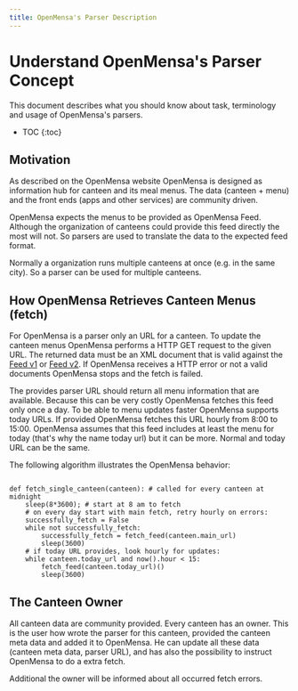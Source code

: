 ```yaml
---
title: OpenMensa's Parser Description
---
```


# Understand OpenMensa's Parser Concept

This document describes what you should know about task, terminology and usage of OpenMensa's parsers.

* TOC
{:toc}


## Motivation

As described on the OpenMensa website OpenMensa is designed as information hub for canteen and its meal menus. The data (canteen + menu) and the front ends (apps and other services) are community driven.

OpenMensa expects the menus to be provided as OpenMensa Feed. Although the organization of canteens could provide this feed directly the most will not. So parsers are used to translate the data to the expected feed format.

Normally a organization runs multiple canteens at once (e.g. in the same city). So a parser can be used for multiple canteens.


## How OpenMensa Retrieves Canteen Menus (fetch)

For OpenMensa is a parser only an URL for a canteen. To update the canteen menus OpenMensa performs a HTTP GET request to the given URL. The returned data must be an XML document that is valid against the [Feed v1](/feed/v1/) or [Feed v2](/feed/v2/). If OpenMensa receives a HTTP error or not a valid documents OpenMensa stops and the fetch is failed.

The provides parser URL should return all menu information that are available. Because this can be very costly OpenMensa fetches this feed only once a day. To be able to menu updates faster OpenMensa supports today URLs. If provided OpenMensa fetches this URL hourly from 8:00 to 15:00. OpenMensa assumes that this feed includes at least the menu for today (that's why the name today url) but it can be more. Normal and today URL can be the same.

The following algorithm illustrates the OpenMensa behavior:

<pre class="highlight"><code class="CodeRay language-python">
def fetch_single_canteen(canteen): # called for every canteen at midnight
    sleep(8*3600); # start at 8 am to fetch
    # on every day start with main fetch, retry hourly on errors:
    successfully_fetch = False
    while not successfully_fetch:
        successfully_fetch = fetch_feed(canteen.main_url)
        sleep(3600)
    # if today URL provides, look hourly for updates:
    while canteen.today_url and now().hour < 15:
        fetch_feed(canteen.today_url)()
        sleep(3600)
</code></pre>


## The Canteen Owner

All canteen data are community provided. Every canteen has an owner. This is the user how wrote the parser for this canteen, provided the canteen meta data and added it to OpenMensa. He can update all these data (canteen meta data, parser URL), and has also the possibility to instruct OpenMensa to do a extra fetch.

Additional the owner will be informed about all occurred fetch errors.
